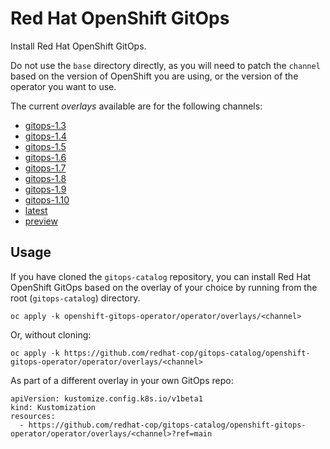 # Red Hat OpenShift GitOps

Install Red Hat OpenShift GitOps.

Do not use the `base` directory directly, as you will need to patch the `channel` based on the version of OpenShift you are using, or the version of the operator you want to use.

The current *overlays* available are for the following channels:

* [gitops-1.3](operator/overlays/gitops-1.3)
* [gitops-1.4](operator/overlays/gitops-1.4)
* [gitops-1.5](operator/overlays/gitops-1.5)
* [gitops-1.6](operator/overlays/gitops-1.6)
* [gitops-1.7](operator/overlays/gitops-1.7)
* [gitops-1.8](operator/overlays/gitops-1.8)
* [gitops-1.9](operator/overlays/gitops-1.9)
* [gitops-1.10](operator/overlays/gitops-1.10)
* [latest](operator/overlays/latest)
* [preview](operator/overlays/preview)

## Usage

If you have cloned the `gitops-catalog` repository, you can install Red Hat OpenShift GitOps based on the overlay of your choice by running from the root (`gitops-catalog`) directory.

```
oc apply -k openshift-gitops-operator/operator/overlays/<channel>
```

Or, without cloning:

```
oc apply -k https://github.com/redhat-cop/gitops-catalog/openshift-gitops-operator/operator/overlays/<channel>
```

As part of a different overlay in your own GitOps repo:

```
apiVersion: kustomize.config.k8s.io/v1beta1
kind: Kustomization
resources:
  - https://github.com/redhat-cop/gitops-catalog/openshift-gitops-operator/operator/overlays/<channel>?ref=main
```
